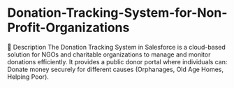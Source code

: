# Donation-Tracking-System-for-Non-Profit-Organizations
📝 Description  The Donation Tracking System in Salesforce is a cloud-based solution for NGOs and charitable organizations to manage and monitor donations efficiently. It provides a public donor portal where individuals can:  Donate money securely for different causes (Orphanages, Old Age Homes, Helping Poor).  
